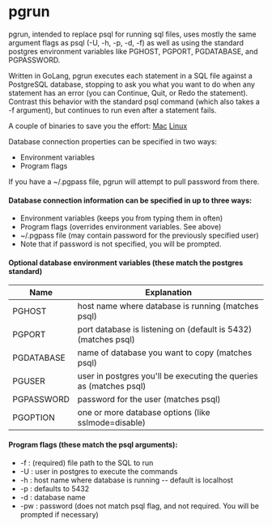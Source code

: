 pgrun
=====

pgrun, intended to replace psql for running sql files, uses mostly the same argument flags as psql (-U, -h, -p, -d, -f) as well as using the standard postgres environment variables like PGHOST, PGPORT, PGDATABASE, and PGPASSWORD.

Written in GoLang, pgrun executes each statement in a SQL file against a PostgreSQL database, stopping to ask you what you want to do when any statement has an error (you can Continue, Quit, or Redo the statement). Contrast this behavior with the standard psql command (which also takes a -f argument), but continues to run even after a statement fails.  

A couple of binaries to save you the effort:
[Mac](https://github.com/joncrlsn/pgrun/raw/master/bin-osx/pgrun "OSX version")  [Linux](https://github.com/joncrlsn/pgrun/raw/master/bin-linux/pgrun "Linux version")

Database connection properties can be specified in two ways:
  * Environment variables
  * Program flags

If you have a ~/.pgpass file, pgrun will attempt to pull password from there.

#### Database connection information can be specified in up to three ways:

  * Environment variables (keeps you from typing them in often)
  * Program flags (overrides environment variables.  See above)
  * ~/.pgpass file (may contain password for the previously specified user)
  * Note that if password is not specified, you will be prompted.

#### Optional database environment variables (these match the postgres standard)

Name       | Explanation
---------  | -----------
PGHOST     | host name where database is running (matches psql)
PGPORT     | port database is listening on (default is 5432) (matches psql)
PGDATABASE | name of database you want to copy (matches psql)
PGUSER     | user in postgres you'll be executing the queries as (matches psql)
PGPASSWORD | password for the user (matches psql)
PGOPTION   | one or more database options (like sslmode=disable)

#### Program flags (these match the psql arguments):
  * -f  : (required) file path to the SQL to run
  * -U  : user in postgres to execute the commands
  * -h  : host name where database is running -- default is localhost
  * -p  : defaults to 5432
  * -d  : database name
  * -pw : password (does not match psql flag, and not required. You will be prompted if necessary)
